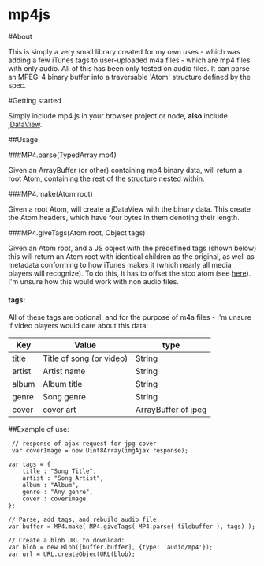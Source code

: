 # mp4js

#About

This is simply a very small library created for my own uses - which was adding a few iTunes tags to user-uploaded m4a files - which are mp4 files with only audio. All of this has been only tested on audio files. It can parse an MPEG-4 binary buffer into a traversable 'Atom' structure defined by the spec. 

#Getting started

Simply include mp4.js in your browser project or node, **also** include [jDataView](https://github.com/jDataView/jDataView).

##Usage

###MP4.parse(TypedArray mp4)

Given an ArrayBuffer (or other) containing mp4 binary data, will return a root Atom, containing the rest of the structure nested within.

###MP4.make(Atom root)

Given a root Atom, will create a jDataView with the binary data. This create the Atom headers, which have four bytes in them denoting their length.

###MP4.giveTags(Atom root, Object tags)

Given an Atom root, and a JS object with the predefined tags (shown below) this will return an Atom root with identical children as the original, as well as metadata conforming to how iTunes makes it (which nearly all media players will recognize). To do this, it has to offset the stco atom (see [here](atomicparsley.sourceforge.net/mpeg-4files.html)). I'm unsure how this would work with non audio files.

#### tags:

All of these tags are optional, and for the purpose of m4a files - I'm unsure if video players would care about this data:

Key  | Value  | type
------------- | -------------  |  ------------
title  | Title of song (or video) | String
artist  | Artist name |  String
album  | Album title |  String
genre  | Song genre |  String
cover  | cover art | ArrayBuffer of jpeg

##Example of use:

     // response of ajax request for jpg cover
     var coverImage = new Uint8Array(imgAjax.response);
	
	var tags = {
	    title : "Song Title",
	    artist : "Song Artist",
	    album : "Album",
	    genre : "Any genre",
	    cover : coverImage
	};
	
	// Parse, add tags, and rebuild audio file.
	var buffer = MP4.make( MP4.giveTags( MP4.parse( filebuffer ), tags) );
	
	// Create a blob URL to download:
	var blob = new Blob([buffer.buffer], {type: 'audio/mp4'});
	var url = URL.createObjectURL(blob);
